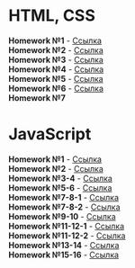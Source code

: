 
# <b>HTML, CSS</b><br>
<b>Homework №1</b> - <a href="http://larisach.github.io/GoIT/markup/home/lesson1/index.html">Ссылка</a><br>
<b>Homework №2</b> - <a href="http://larisach.github.io/GoIT/markup/home/lesson3/index.html">Ссылка</a><br>
<b>Homework №3</b> - <a href="http://larisach.github.io/GoIT/markup/home/lesson4/index.html">Ссылка</a><br>
<b>Homework №4</b> - <a href="http://larisach.github.io/GoIT/markup/home/lesson5(picture)/index.html">Ссылка</a><br>
<b>Homework №5</b> - <a href="http://larisach.github.io/GoIT/markup/home/lesson5/index.html">Ссылка</a><br>
<b>Homework №6</b> - <a href="http://larisach.github.io/GoIT/markup/home/lesson6/index.html">Ссылка</a><br>
<b>Homework №7</b>

# <b>JavaScript</b><br>
<b>Homework №1</b> - <a href="http://larisach.github.io/GoIT/JavaScript/js_01-02/part1/index.html">Ссылка</a><br>
<b>Homework №2</b> - <a href="http://larisach.github.io/GoIT/JavaScript/js_01-02/part2/index.html">Ссылка</a><br>
<b>Homework №3-4</b> - <a href="http://larisach.github.io/GoIT/JavaScript/js_03-04/index.html">Ссылка</a><br>
<b>Homework №5-6</b> - <a href="http://larisach.github.io/GoIT/JavaScript/js_05-06/index.html">Ссылка</a><br>
<b>Homework №7-8-1</b> - <a href="http://larisach.github.io/GoIT/JavaScript/js_07-08_1/index.html">Ссылка</a><br>
<b>Homework №7-8-2</b> - <a href="http://larisach.github.io/GoIT/JavaScript/js_07-08_2/index.html">Ссылка</a><br>
<b>Homework №9-10</b> - <a href="http://larisach.github.io/GoIT/JavaScript/js_09-10/index.html">Ссылка</a><br>
<b>Homework №11-12-1</b> - <a href="http://larisach.github.io/GoIT/JavaScript/js_11-12_1/index.html">Ссылка</a><br>
<b>Homework №11-12-2</b> - <a href="http://larisach.github.io/GoIT/JavaScript/js_11-12_2/index.html">Ссылка</a><br>
<b>Homework №13-14</b> - <a href="http://larisach.github.io/GoIT/JavaScript/js_13-14/index.html">Ссылка</a><br>
<b>Homework №15-16</b> - <a href="http://larisach.github.io/GoIT/JavaScript/js_15-16/index.html">Ссылка</a><br>
